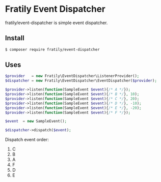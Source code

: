 # Fratily Event Dispatcher

fratily/event-dispatcher is simple event dispatcher.

## Install

```bash
$ composer require fratily/event-dispatcher
```

## Uses

```php
$provider   = new Fratily\EventDispatcher\ListenerProvider();
$dispatcher = new Fratily\EventDispatcher\EventDispatcher($provider);

$provider->listen(function(SampleEvent $event){/* A */});
$provider->listen(function(SampleEvent $event){/* B */}, 10);
$provider->listen(function(SampleEvent $event){/* C */}, 20);
$provider->listen(function(SampleEvent $event){/* D */}, -10);
$provider->listen(function(SampleEvent $event){/* E */}, -20);
$provider->listen(function(SampleEvent $event){/* F */});

$event  = new SampleEvent();

$dispatcher->dispatch($event);
```

Dispatch event order:

1. C
1. B
1. A
1. F
1. D
1. E
